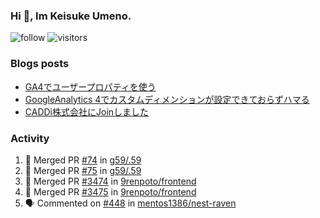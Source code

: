 ### Hi 👋, Im Keisuke Umeno.

<!--
**9renpoto/9renpoto** is a ✨ _special_ ✨ repository because its `README.md` (this file) appears on your GitHub profile.

Here are some ideas to get you started:

- 🔭 I’m currently working on ...
- 🌱 I’m currently learning ...
- 👯 I’m looking to collaborate on ...
- 🤔 I’m looking for help with ...
- 💬 Ask me about ...
- 📫 How to reach me: ...
- 😄 Pronouns: ...
- ⚡ Fun fact: ...
-->

![follow](https://img.shields.io/github/followers/9renpoto?label=Follow&style=social)
![visitors](https://komarev.com/ghpvc/?username=9renpoto&label=Profile%20views&color=0e75b6&style=flat)

### Blogs posts

<!-- BLOG-POST-LIST:START -->
- [GA4でユーザープロパティを使う](https://9renpoto.dev/2021/02/21/google-analytics-4-user-properties/)
- [GoogleAnalytics 4でカスタムディメンションが設定できておらずハマる](https://9renpoto.dev/2021/02/13/google-analytics-4/)
- [CADDi株式会社にJoinしました](https://9renpoto.dev/2020/12/05/join/)
<!-- BLOG-POST-LIST:END -->

### Activity

<!--START_SECTION:activity-->
1. 🎉 Merged PR [#74](https://github.com/g59/.59/pull/74) in [g59/.59](https://github.com/g59/.59)
2. 🎉 Merged PR [#75](https://github.com/g59/.59/pull/75) in [g59/.59](https://github.com/g59/.59)
3. 🎉 Merged PR [#3474](https://github.com/9renpoto/frontend/pull/3474) in [9renpoto/frontend](https://github.com/9renpoto/frontend)
4. 🎉 Merged PR [#3475](https://github.com/9renpoto/frontend/pull/3475) in [9renpoto/frontend](https://github.com/9renpoto/frontend)
5. 🗣 Commented on [#448](https://github.com/mentos1386/nest-raven/issues/448) in [mentos1386/nest-raven](https://github.com/mentos1386/nest-raven)
<!--END_SECTION:activity-->

<!--START_SECTION:waka-->
<!--END_SECTION:waka-->

